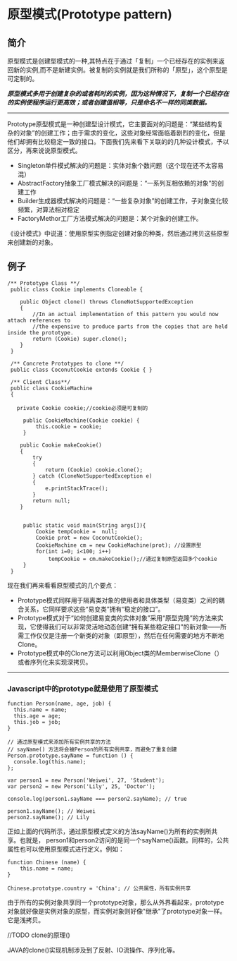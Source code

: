 # 原型模式(Prototype pattern)
## 简介
原型模式是创建型模式的一种,其特点在于通过「复制」一个已经存在的实例来返回新的实例,而不是新建实例。被复制的实例就是我们所称的「原型」，这个原型是可定制的。

***原型模式多用于创建复杂的或者耗时的实例，因为这种情况下，复制一个已经存在的实例使程序运行更高效；或者创建值相等，只是命名不一样的同类数据。***

***
Prototype原型模式是一种创建型设计模式，它主要面对的问题是：“某些结构复杂的对象”的创建工作；由于需求的变化，这些对象经常面临着剧烈的变化，但是他们却拥有比较稳定一致的接口。下面我们先来看下关联的的几种设计模式，予以区分，再来说说原型模式。

* Singleton单件模式解决的问题是：实体对象个数问题（这个现在还不太容易混）
* AbstractFactory抽象工厂模式解决的问题是：“一系列互相依赖的对象”的创建工作
* Builder生成器模式解决的问题是：“一些复杂对象”的创建工作，子对象变化较频繁，对算法相对稳定
* FactoryMethor工厂方法模式解决的问题是：某个对象的创建工作。

《设计模式》中说道：使用原型实例指定创建对象的种类，然后通过拷贝这些原型来创建新的对象。


## 例子
```
/** Prototype Class **/
 public class Cookie implements Cloneable {
   
    public Object clone() throws CloneNotSupportedException
    {
        //In an actual implementation of this pattern you would now attach references to
        //the expensive to produce parts from the copies that are held inside the prototype.
        return (Cookie) super.clone();
    }
 }
 
 /** Concrete Prototypes to clone **/
 public class CoconutCookie extends Cookie { }
 
 /** Client Class**/
 public class CookieMachine
 {
 
   private Cookie cookie;//cookie必须是可复制的
 
     public CookieMachine(Cookie cookie) { 
         this.cookie = cookie; 
     } 

    public Cookie makeCookie()
    {
        try
        {
            return (Cookie) cookie.clone();
        } catch (CloneNotSupportedException e)
        {
            e.printStackTrace();
        }
        return null;
    } 

 
     public static void main(String args[]){ 
         Cookie tempCookie =  null; 
         Cookie prot = new CoconutCookie(); 
         CookieMachine cm = new CookieMachine(prot); //设置原型
         for(int i=0; i<100; i++) 
             tempCookie = cm.makeCookie();//通过复制原型返回多个cookie 
     } 
 }
```
现在我们再来看看原型模式的几个要点：
 
* Prototype模式同样用于隔离类对象的使用者和具体类型（易变类）之间的耦合关系，它同样要求这些“易变类”拥有“稳定的接口”。
* Prototype模式对于“如何创建易变类的实体对象”采用“原型克隆”的方法来实现，它使得我们可以非常灵活地动态创建“拥有某些稳定接口”的新对象——所需工作仅仅是注册一个新类的对象（即原型），然后在任何需要的地方不断地Clone。
* Prototype模式中的Clone方法可以利用Object类的MemberwiseClone（）或者序列化来实现深拷贝。

***

### Javascript中的prototype就是使用了原型模式

```
function Person(name, age, job) {
  this.name = name;
  this.age = age;
  this.job = job;
}

// 通过原型模式来添加所有实例共享的方法
// sayName() 方法将会被Person的所有实例共享，而避免了重复创建
Person.prototype.sayName = function () {
  console.log(this.name);
};

var person1 = new Person('Weiwei', 27, 'Student');
var person2 = new Person('Lily', 25, 'Doctor');

console.log(person1.sayName === person2.sayName); // true

person1.sayName(); // Weiwei
person2.sayName(); // Lily 
```
正如上面的代码所示，通过原型模式定义的方法sayName()为所有的实例所共享。也就是， person1和person2访问的是同一个sayName()函数。同样的，公共属性也可以使用原型模式进行定义。例如：

```
function Chinese (name) {
    this.name = name;
}

Chinese.prototype.country = 'China'; // 公共属性，所有实例共享
```
由于所有的实例对象共享同一个prototype对象，那么从外界看起来，prototype对象就好像是实例对象的原型，而实例对象则好像"继承"了prototype对象一样。它是浅拷贝。

//TODO clone的原理()

JAVA的clone()实现机制涉及到了反射、IO流操作、序列化等。
